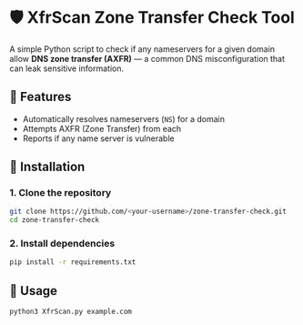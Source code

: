 # 🛡️ XfrScan Zone Transfer Check Tool

A simple Python script to check if any nameservers for a given domain allow **DNS zone transfer (AXFR)** — a common DNS misconfiguration that can leak sensitive information.

## 🚀 Features

- Automatically resolves nameservers (`NS`) for a domain
- Attempts AXFR (Zone Transfer) from each
- Reports if any name server is vulnerable

## 🔧 Installation

### 1. Clone the repository

```bash
git clone https://github.com/<your-username>/zone-transfer-check.git
cd zone-transfer-check
```
### 2. Install dependencies
```bash
pip install -r requirements.txt
```
## 🧪 Usage

```bash
python3 XfrScan.py example.com
```
